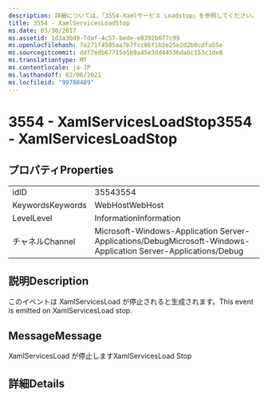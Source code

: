```yaml
---
description: 詳細については、「3554-Xamlサービス Loadstop」を参照してください。
title: 3554 - XamlServicesLoadStop
ms.date: 03/30/2017
ms.assetid: 1d3a3bd9-fdaf-4c57-bede-e8392b077c99
ms.openlocfilehash: 7a271f4585aa7b7fcc86f1b2e25e2d2b0cdfa55e
ms.sourcegitcommit: ddf7edb67715a5b9a45e3dd44536dabc153c1de0
ms.translationtype: MT
ms.contentlocale: ja-JP
ms.lasthandoff: 02/06/2021
ms.locfileid: "99788489"
---
```

# <a name="3554---xamlservicesloadstop"></a><span data-ttu-id="fb8a4-103">3554 - XamlServicesLoadStop</span><span class="sxs-lookup"><span data-stu-id="fb8a4-103">3554 - XamlServicesLoadStop</span></span>

## <a name="properties"></a><span data-ttu-id="fb8a4-104">プロパティ</span><span class="sxs-lookup"><span data-stu-id="fb8a4-104">Properties</span></span>  
  
|||  
|-|-|  
|<span data-ttu-id="fb8a4-105">id</span><span class="sxs-lookup"><span data-stu-id="fb8a4-105">ID</span></span>|<span data-ttu-id="fb8a4-106">3554</span><span class="sxs-lookup"><span data-stu-id="fb8a4-106">3554</span></span>|  
|<span data-ttu-id="fb8a4-107">Keywords</span><span class="sxs-lookup"><span data-stu-id="fb8a4-107">Keywords</span></span>|<span data-ttu-id="fb8a4-108">WebHost</span><span class="sxs-lookup"><span data-stu-id="fb8a4-108">WebHost</span></span>|  
|<span data-ttu-id="fb8a4-109">Level</span><span class="sxs-lookup"><span data-stu-id="fb8a4-109">Level</span></span>|<span data-ttu-id="fb8a4-110">Information</span><span class="sxs-lookup"><span data-stu-id="fb8a4-110">Information</span></span>|  
|<span data-ttu-id="fb8a4-111">チャネル</span><span class="sxs-lookup"><span data-stu-id="fb8a4-111">Channel</span></span>|<span data-ttu-id="fb8a4-112">Microsoft-Windows-Application Server-Applications/Debug</span><span class="sxs-lookup"><span data-stu-id="fb8a4-112">Microsoft-Windows-Application Server-Applications/Debug</span></span>|  
  
## <a name="description"></a><span data-ttu-id="fb8a4-113">説明</span><span class="sxs-lookup"><span data-stu-id="fb8a4-113">Description</span></span>  

 <span data-ttu-id="fb8a4-114">このイベントは XamlServicesLoad が停止されると生成されます。</span><span class="sxs-lookup"><span data-stu-id="fb8a4-114">This event is emitted on XamlServicesLoad stop.</span></span>  
  
## <a name="message"></a><span data-ttu-id="fb8a4-115">Message</span><span class="sxs-lookup"><span data-stu-id="fb8a4-115">Message</span></span>  

 <span data-ttu-id="fb8a4-116">XamlServicesLoad が停止します</span><span class="sxs-lookup"><span data-stu-id="fb8a4-116">XamlServicesLoad Stop</span></span>  
  
## <a name="details"></a><span data-ttu-id="fb8a4-117">詳細</span><span class="sxs-lookup"><span data-stu-id="fb8a4-117">Details</span></span>

